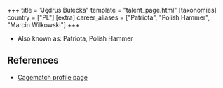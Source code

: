 +++
title = "Jędruś Bułecka"
template = "talent_page.html"
[taxonomies]
country = ["PL"]
[extra]
career_aliases = ["Patriota", "Polish Hammer", "Marcin Wilkowski"]
+++

* Also known as: Patriota, Polish Hammer

## References

* [Cagematch profile page](https://www.cagematch.net/?id=2&nr=10441)
